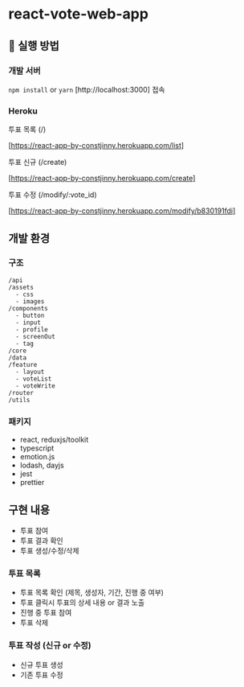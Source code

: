 # react-vote-web-app

## 🔗 실행 방법

### 개발 서버

`npm install` or `yarn`
[http://localhost:3000] 접속

### Heroku

투표 목록 (/)

[https://react-app-by-constjinny.herokuapp.com/list]

투표 신규 (/create)

[https://react-app-by-constjinny.herokuapp.com/create]

투표 수정 (/modify/:vote_id)

[https://react-app-by-constjinny.herokuapp.com/modify/b830191fdi]

## 개발 환경

### 구조

```
/api
/assets
  - css
  - images
/components
  - button
  - input
  - profile
  - screenOut
  - tag
/core
/data
/feature
  - layout
  - voteList
  - voteWrite
/router
/utils
```

### 패키지

- react, reduxjs/toolkit
- typescript
- emotion.js
- lodash, dayjs
- jest
- prettier

## 구현 내용

- 투표 참여
- 투표 결과 확인
- 투표 생성/수정/삭제

### 투표 목록

- 투표 목록 확인 (제목, 생성자, 기간, 진행 중 여부)
- 투표 클릭시 투표의 상세 내용 or 결과 노출
- 진행 중 투표 참여
- 투표 삭제

### 투표 작성 (신규 or 수정)

- 신규 투표 생성
- 기존 투표 수정
